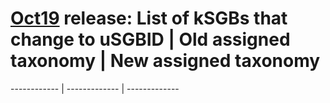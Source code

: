 # [Oct19](../Sep19-Oct19comparison.md#how-many-sgbs-change-type) release: List of kSGBs that change to uSGBID | Old assigned taxonomy | New assigned taxonomy
------------ | ------------- | -------------
